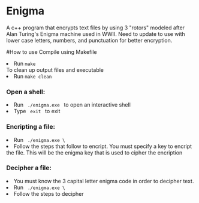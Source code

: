 # Enigma
A c++ program that encrypts text files by using 3 "rotors" modeled after Alan Turing's Enigma machine used in WWII. Need to update to use with lower case letters, numbers, and punctuation for better encryption.

#How to use
Compile using Makefile
<li> Run <code>make</code> </li>
To clean up output files and executable
<li> Run <code>make clean</code></li>

<h3> Open a shell: </h3>
  <li> Run <code> ./enigma.exe </code> to open an interactive shell </li>
  <li> Type <code> exit </code> to exit </li>

<h3> Encripting a file: </h3>
  <li> Run <code> ./enigma.exe \<file to encript\> </code> </li>
  <li> Follow the steps that follow to encript. You must specify a key to encript the file. This will be the enigma key that is used to cipher the encription </li>

<h3> Decipher a file: </h3>
  <li> You must know the 3 capital letter enigma code in order to decipher text.</li>
  <li> Run <code> ./enigma.exe \<file to decipher\> </code> </li>
  <li> Follow the steps to decipher </li>

